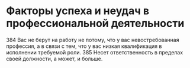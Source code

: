 # Факторы успеха и неудач в профессиональной деятельности

384 Вас не берут на работу не потому, что у вас невостребованная профессия, а в связи с тем, что у вас низкая квалификация в исполнении требуемой роли.
385 Несет ответственность в пределах своей должности, а может, и больше.

